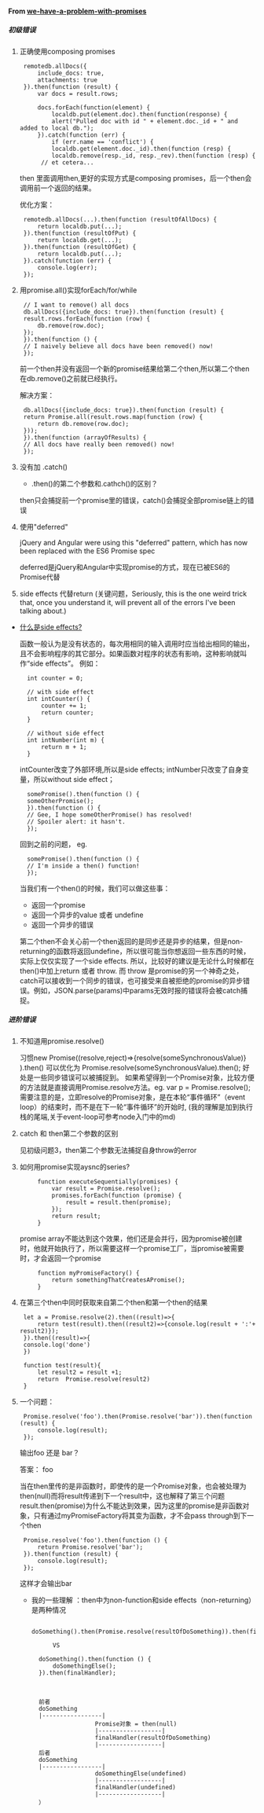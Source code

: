 #### From [we-have-a-problem-with-promises](https://pouchdb.com/2015/05/18/we-have-a-problem-with-promises.html)

##### 初级错误
1. 正确使用composing promises  

        remotedb.allDocs({  
            include_docs: true,  
            attachments: true  
        }).then(function (result) {  
            var docs = result.rows;  

            docs.forEach(function(element) {  
                localdb.put(element.doc).then(function(response) {  
                alert("Pulled doc with id " + element.doc._id + " and added to local db.");  
            }).catch(function (err) {   
                if (err.name == 'conflict') {  
                localdb.get(element.doc._id).then(function (resp) {  
                localdb.remove(resp._id, resp._rev).then(function (resp) {  
             // et cetera...  


    then 里面调用then,更好的实现方式是composing promises，后一个then会调用前一个返回的结果。

    优化方案：  

        remotedb.allDocs(...).then(function (resultOfAllDocs) {  
            return localdb.put(...);  
        }).then(function (resultOfPut) {  
            return localdb.get(...);  
        }).then(function (resultOfGet) {  
            return localdb.put(...);  
        }).catch(function (err) {  
            console.log(err);  
        });



2. 用promise.all()实现forEach/for/while

        // I want to remove() all docs  
        db.allDocs({include_docs: true}).then(function (result) {  
        result.rows.forEach(function (row) {  
            db.remove(row.doc);    
        });  
        }).then(function () {  
        // I naively believe all docs have been removed() now!  
        });  

    前一个then并没有返回一个新的promise结果给第二个then,所以第二个then在db.remove()之前就已经执行。

    解决方案：

        db.allDocs({include_docs: true}).then(function (result) {  
        return Promise.all(result.rows.map(function (row) {  
            return db.remove(row.doc);  
        }));  
        }).then(function (arrayOfResults) {  
        // All docs have really been removed() now!  
        });  


3. 没有加 .catch()

    * .then()的第二个参数和.cathch()的区别？

    then只会捕捉前一个promise里的错误，catch()会捕捉全部promise链上的错误


4. 使用"deferred"

    jQuery and Angular were using this "deferred" pattern,
    which has now been replaced with the ES6 Promise spec

    deferred是jQuery和Angular中实现promise的方式，现在已被ES6的Promise代替

5. side effects 代替return 
(关键问题，Seriously, this is the one weird trick that, once you understand it, will prevent all of the errors I've been talking about.)

* [什么是side effects?](https://www.zhihu.com/question/30779564)

    函数一般认为是没有状态的，每次用相同的输入调用时应当给出相同的输出，且不会影响程序的其它部分。如果函数对程序的状态有影响，这种影响就叫作“side effects”。  例如：  

    
        int counter = 0;

        // with side effect
        int intCounter() {
            counter += 1;
            return counter;
        }

        // without side effect
        int intNumber(int m) {
            return m + 1;
        }
    
    intCounter改变了外部环境,所以是side effects; intNumber只改变了自身变量，所以without side effect；

        somePromise().then(function () {  
        someOtherPromise();  
        }).then(function () {  
        // Gee, I hope someOtherPromise() has resolved!  
        // Spoiler alert: it hasn't.  
        });  
 
    回到之前的问题，
    eg.    

        somePromise().then(function () {  
        // I'm inside a then() function!  
        });  


    当我们有一个then()的时候，我们可以做这些事：

    - 返回一个promise
    - 返回一个异步的value 或者 undefine
    - 返回一个异步的错误

    第二个then不会关心前一个then返回的是同步还是异步的结果，但是non-returning的函数将返回undefine，所以很可能当你想返回一些东西的时候，实际上仅仅实现了一个side effects.
    所以，比较好的建议是无论什么时候都在then()中加上return 或者 throw.
    而 throw 是promise的另一个神奇之处，catch可以接收到一个同步的错误，也可接受来自被拒绝的promise的异步错误。例如，JSON.parse(params)中params无效时报的错误将会被catch捕捉。


##### 进阶错误
1. 不知道用promise.resolve()

    习惯new Promise((resolve,reject)=>{resolve(someSynchronousValue)} ).then()
    可以优化为
    Promise.resolve(someSynchronousValue).then();
    好处是一些同步错误可以被捕捉到。
    如果希望得到一个Promise对象，比较方便的方法就是直接调用Promise.resolve方法。eg. var p = Promise.resolve();
    需要注意的是，立即resolve的Promise对象，是在本轮“事件循环”（event loop）的结束时，而不是在下一轮“事件循环”的开始时,
    (我的理解是加到执行栈的尾端,关于event-loop可参考node入门中的md)

2. catch 和 then第二个参数的区别

    见初级问题3，then第二个参数无法捕捉自身throw的error

3. 如何用promise实现aysnc的series?

            function executeSequentially(promises) {  
                var result = Promise.resolve();  
                promises.forEach(function (promise) {  
                    result = result.then(promise);  
                });  
                return result;  
            }

    promise array不能达到这个效果，他们还是会并行，因为promise被创建时，他就开始执行了，所以需要这样一个promise工厂，当promise被需要时，才会返回一个promise

            function myPromiseFactory() {  
                return somethingThatCreatesAPromise();  
            }  

4. 在第三个then中同时获取来自第二个then和第一个then的结果

        let a = Promise.resolve(2).then((result)=>{
            return test(result).then((result2)=>{console.log(result + ':'+ result2)});
        }).then((result)=>{
        console.log('done')
        })

        function test(result){
            let result2 = result +1;
            return  Promise.resolve(result2)
        }


5. 一个问题：

        Promise.resolve('foo').then(Promise.resolve('bar')).then(function (result) {  
            console.log(result);  
        });  

    输出foo 还是 bar？

    答案： foo

    当在then里传的是非函数时，即使传的是一个Promise对象，也会被处理为then(null)而将result传递到下一个result中，这也解释了第三个问题result.then(promise)为什么不能达到效果，因为这里的promise是非函数对象，只有通过myPromiseFactory将其变为函数，才不会pass through到下一个then

        Promise.resolve('foo').then(function () {  
            return Promise.resolve('bar');  
        }).then(function (result) {  
            console.log(result);  
        });  
    
    这样才会输出bar


    * 我的一些理解 ：then中为non-function和side effects（non-returning）是两种情况

            doSomething().then(Promise.resolve(resultOfDoSomething)).then(finalHandler);

                VS

            doSomething().then(function () {  
                doSomethingElse();  
            }).then(finalHandler);  



            前者
            doSomething
            |-----------------|
                            Promise对象 = then(null)
                            |------------------|
                            finalHandler(resultOfDoSomething)
                            |------------------|
            后者  
            doSomething
            |-----------------|
                            doSomethingElse(undefined)
                            |------------------|
                            finalHandler(undefined)
                            |------------------|
            ）




